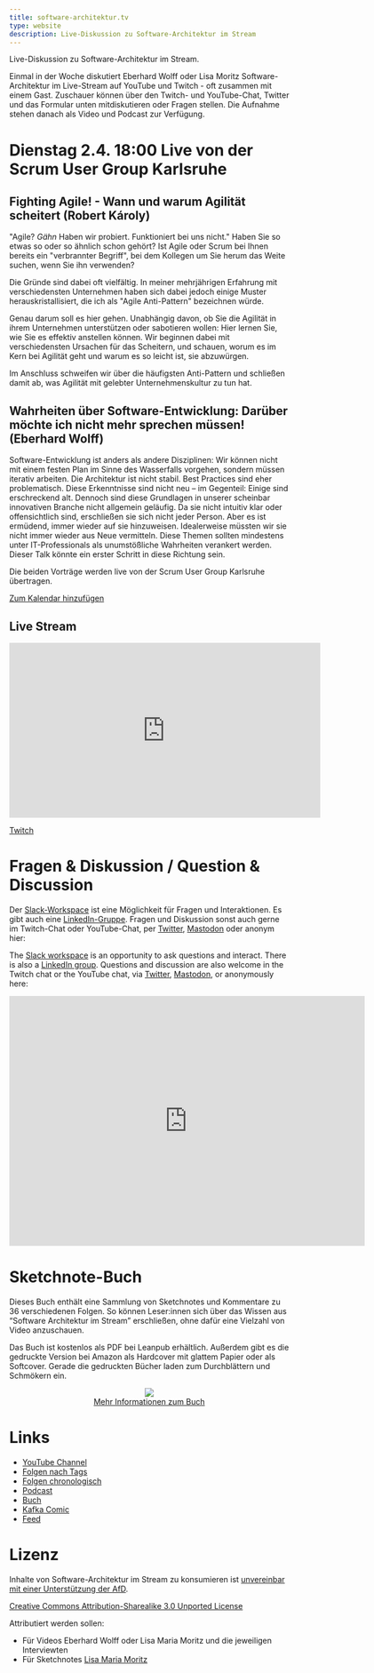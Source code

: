 ```yaml
---
title: software-architektur.tv
type: website
description: Live-Diskussion zu Software-Architektur im Stream
---
```


Live-Diskussion zu Software-Architektur im Stream. 

Einmal in der Woche diskutiert Eberhard Wolff oder Lisa Moritz
Software-Architektur im
Live-Stream auf YouTube und Twitch - oft zusammen mit einem
Gast. Zuschauer können über den Twitch- und YouTube-Chat, Twitter und
das Formular unten mitdiskutieren oder Fragen
stellen. 
Die Aufnahme stehen danach als Video und Podcast zur Verfügung.

# Dienstag 2.4. 18:00 Live von der Scrum User Group Karlsruhe

## Fighting Agile! - Wann und warum Agilität scheitert (Robert Károly)

"Agile? *Gähn* Haben wir probiert. Funktioniert bei uns nicht." Haben
Sie so etwas so oder so ähnlich schon gehört? Ist Agile oder Scrum bei
Ihnen bereits ein "verbrannter Begriff", bei dem Kollegen um Sie herum
das Weite suchen, wenn Sie ihn verwenden?

Die Gründe sind dabei oft vielfältig. In meiner mehrjährigen Erfahrung
mit verschiedensten Unternehmen haben sich dabei jedoch einige Muster
herauskristallisiert, die ich als "Agile Anti-Pattern" bezeichnen
würde.

Genau darum soll es hier gehen. Unabhängig davon, ob Sie die Agilität
in ihrem Unternehmen unterstützen oder sabotieren wollen: Hier lernen
Sie, wie Sie es effektiv anstellen können. Wir beginnen dabei mit
verschiedensten Ursachen für das Scheitern, und schauen, worum es im
Kern bei Agilität geht und warum es so leicht ist, sie abzuwürgen.

Im Anschluss schweifen wir über die häufigsten Anti-Pattern und
schließen damit ab, was Agilität mit gelebter Unternehmenskultur zu
tun hat.

## Wahrheiten über Software-Entwicklung: Darüber möchte ich nicht mehr sprechen müssen! (Eberhard Wolff)

Software-Entwicklung ist anders als andere Disziplinen: Wir können
nicht mit einem festen Plan im Sinne des Wasserfalls vorgehen, sondern
müssen iterativ arbeiten. Die Architektur ist nicht stabil. Best
Practices sind eher problematisch. Diese Erkenntnisse sind nicht neu –
im Gegenteil: Einige sind erschreckend alt. Dennoch sind diese
Grundlagen in unserer scheinbar innovativen Branche nicht allgemein
geläufig. Da sie nicht intuitiv klar oder offensichtlich sind,
erschließen sie sich nicht jeder Person. Aber es ist ermüdend, immer
wieder auf sie hinzuweisen. Idealerweise müssten wir sie nicht immer
wieder aus Neue vermitteln. Diese Themen sollten mindestens unter
IT-Professionals als unumstößliche Wahrheiten verankert werden. Dieser
Talk könnte ein erster Schritt in diese Richtung sein.

Die beiden Vorträge werden live von der Scrum User Group Karlsruhe
übertragen.

[Zum Kalendar hinzufügen](termin1.ics)

## Live Stream

<center>
<div class="embed-container"> <iframe width="560" height="315"
	src="https://www.youtube-nocookie.com/embed/xTqgT-_D0ZI"
	frameborder="0" allow="accelerometer; autoplay; clipboard-write;
	encrypted-media; gyroscope; picture-in-picture fullscreen"
	></iframe>
</div>
</center>

[Twitch](https://www.twitch.tv/ebrwolff)

# Fragen & Diskussion  / Question & Discussion

Der [Slack-Workspace](https://join.slack.com/t/softwarearchi-z7a7941/shared_invite/zt-1tulnbk2p-RfGUvFstUIqywdZFU3MhAw) ist eine Möglichkeit für Fragen und
Interaktionen.
Es gibt auch eine
[LinkedIn-Gruppe](https://www.linkedin.com/groups/12879027/).
Fragen und Diskussion sonst auch gerne im Twitch-Chat oder
YouTube-Chat, per
[Twitter](https://twitter.com/ewolff),
[Mastodon](https://mastodon.social/web/@ewolff) oder anonym
hier:

The [Slack workspace](https://join.slack.com/t/softwarearchi-z7a7941/shared_invite/zt-1tulnbk2p-RfGUvFstUIqywdZFU3MhAw) is an opportunity to ask questions and
interact.
There is also a [LinkedIn
group](https://www.linkedin.com/groups/12879027/).
Questions and discussion are also welcome in the Twitch chat or the
YouTube chat, via [Twitter](https://twitter.com/ewolff),
[Mastodon](https://mastodon.social/web/@ewolff), or
anonymously here:

<div class="embed-container">
<div class="ratio4x3">
<iframe
src="https://docs.google.com/forms/d/e/1FAIpQLSf0xIZkNG_wRJ0IiobVcO3Z-q3dQMcwYTww0wgiWCupZCKM4A/viewform?embedded=true"
width="640" height="450" frameborder="0" marginheight="0"
marginwidth="0">Loading…</iframe>
</div>
</div>

# Sketchnote-Buch

Dieses Buch enthält eine Sammlung von Sketchnotes und Kommentare zu 36
verschiedenen Folgen. So können Leser:innen sich über das Wissen aus
“Software Architektur im Stream” erschließen, ohne dafür eine Vielzahl
von Video anzuschauen.

Das Buch ist kostenlos als PDF bei Leanpub erhältlich. Außerdem gibt
es die gedruckte Version bei Amazon als Hardcover mit glattem Papier
oder als Softcover. Gerade die gedruckten Bücher laden zum
Durchblättern und Schmökern ein. 

<center>

<a href="sketchnote-buch"> <img
src="sketchnote-buch.jpg" /> <br /> Mehr Informationen zum Buch</a>

</center>

# Links

* [YouTube Channel](https://www.youtube.com/user/ewolff/)
* [Folgen nach Tags](tags.html)
* [Folgen chronologisch](chronologisch.html)
* [Podcast](podcast.html)
* [Buch](/sketchnote-buch)
* [Kafka Comic](/kafka-comic)
* [Feed](feed.xml)

# Lizenz

Inhalte von Software-Architektur im Stream zu konsumieren ist
[unvereinbar mit einer Unterstützung der AfD](/2024/01/22/folge198.html).

[Creative Commons Attribution-Sharealike 3.0 Unported
License](http://creativecommons.org/licenses/by-sa/3.0/)

Attributiert werden sollen:

* Für Videos Eberhard Wolff oder Lisa Maria Moritz und die jeweiligen Interviewten
* Für Sketchnotes [Lisa Maria Moritz](https://twitter.com/Teapot4181)

<a rel="me" href="https://mastodon.social/@ewolff"></a>
